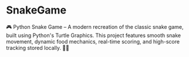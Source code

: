 # SnakeGame
🎮 Python Snake Game – A modern recreation of the classic snake game, built using Python's Turtle Graphics. This project features smooth snake movement, dynamic food mechanics, real-time scoring, and high-score tracking stored locally. 🐍✨
